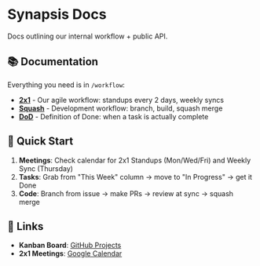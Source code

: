 # Synapsis Docs

Docs outlining our internal workflow + public API.

## 📚 Documentation

Everything you need is in `/workflow`:

- **[2x1](./workflow/2x1.md)** - Our agile workflow: standups every 2 days, weekly syncs
- **[Squash](./workflow/squash.md)** - Development workflow: branch, build, squash merge
- **[DoD](./workflow/dod.md)** - Definition of Done: when a task is actually complete

## 🚀 Quick Start

1. **Meetings**: Check calendar for 2x1 Standups (Mon/Wed/Fri) and Weekly Sync (Thursday)
2. **Tasks**: Grab from "This Week" column → move to "In Progress" → get it Done
3. **Code**: Branch from issue → make PRs → review at sync → squash merge

## 🔗 Links

- **Kanban Board**: [GitHub Projects](https://github.com/orgs/SynapsisAI/projects/2)
- **2x1 Meetings**: [Google Calendar](https://meet.google.com/cix-kejw-heg)